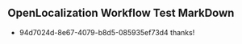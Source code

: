 ## OpenLocalization Workflow Test MarkDown
* 94d7024d-8e67-4079-b8d5-085935ef73d4 thanks!

<!--HONumber=Sep16_HO1-->


